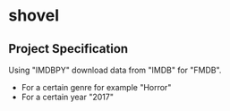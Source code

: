 # shovel

## Project Specification 
Using "IMDBPY" download data from "IMDB" for "FMDB". 
* For a certain genre for example "Horror" 
* For a certain year "2017"
